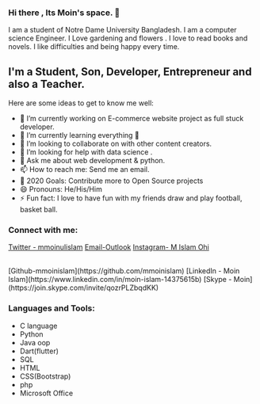 ### Hi there , Its Moin's space. 👋

I am a student of Notre Dame University Bangladesh. I am a computer science Engineer. 
I Love gardening and flowers . I love to read books and novels. I like difficulties and being happy every time.

<!--
**mmoinislam/mmoinislam** is a ✨ _special_ ✨ repository because its `README.md` (this file) appears on your GitHub profile.
-->
## I'm a Student, Son, Developer, Entrepreneur and also a Teacher.

Here are some ideas to get to know me well:

- 🔭 I’m currently working on E-commerce website project as full stuck developer.
- 🌱 I’m currently learning everything 🤣
- 👯 I’m looking to collaborate on with other content creators.
- 🤔 I’m looking for help with data science .
- 💬 Ask me about web development & python.
- 📫 How to reach me: Send me an email.
- 🥅 2020 Goals: Contribute more to Open Source projects
- 😄 Pronouns: He/His/Him
- ⚡ Fun fact: I love to have fun with my friends draw and play football, basket ball.

### Connect with me:

[Twitter - mmoinulislam](https://twitter.com/mmoinulislam)
[Email-Outlook](mislamohi@outlook.com)
[Instagram- M Islam Ohi](https://www.instagram.com/mislamohi/)

<br />
[Github-mmoinislam](https://github.com/mmoinislam)
[LinkedIn - Moin Islam](https://www.linkedin.com/in/moin-islam-14375615b)
[Skype - Moin](https://join.skype.com/invite/qozrPLZbqdKK)
<br />

### Languages and Tools:

 - C language
 - Python
 - Java oop
 - Dart(flutter)
 - SQL
 - HTML
 - CSS(Bootstrap)
 - php
 - Microsoft Office
